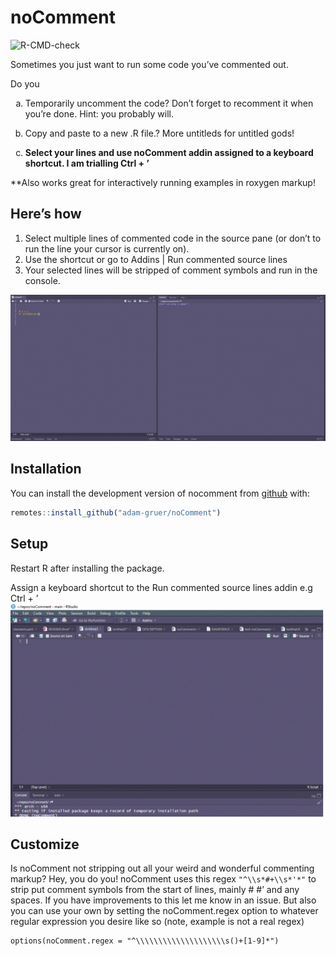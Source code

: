 
<!-- README.md is generated from README.Rmd. Please edit that file -->

# noComment

<!-- badges: start -->

![R-CMD-check](https://github.com/adam-gruer/noComment/workflows/R-CMD-check/badge.svg)
<!-- badges: end -->

Sometimes you just want to run some code you’ve commented out.

Do you

<ol type="a">

<li>

Temporarily uncomment the code? Don’t forget to recomment it when you’re
done. Hint: you probably will.

</li>

<li>

Copy and paste to a new .R file.? More untitleds for untitled gods\!

</li>

<li>

<b>Select your lines and use noComment addin assigned to a keyboard
shortcut. I am trialling Ctrl + ’</b>

</li>

</ol>

\*\*Also works great for interactively running examples in roxygen
markup\!

## Here’s how

1.  Select multiple lines of commented code in the source pane (or don’t
    to run the line your cursor is currently on).
2.  Use the shortcut or go to Addins | Run commented source lines
3.  Your selected lines will be stripped of comment symbols and run in
    the console.

![noComment](inst/media/noComment.gif)

## Installation

You can install the development version of nocomment from
[github](https://github.com) with:

``` r
remotes::install_github("adam-gruer/noComment")
```

## Setup

Restart R after installing the package.

Assign a keyboard shortcut to the Run commented source lines addin e.g
Ctrl + ’ ![shortcut](inst/media/shortcut.gif)

## Customize

Is noComment not stripping out all your weird and wonderful commenting
markup? Hey, you do you\! noComment uses this regex `"^\\s*#+\\s*'*"` to
strip put comment symbols from the start of lines, mainly \# \#’ and any
spaces. If you have improvements to this let me know in an issue. But
also you can use your own by setting the noComment.regex option to
whatever regular expression you desire like so (note, example is not a
real regex)

    options(noComment.regex = "^\\\\\\\\\\\\\\\\\\\\s()+[1-9]*")

